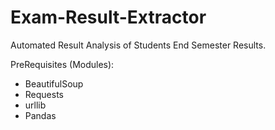 # Exam-Result-Extractor
Automated Result Analysis of Students End Semester Results.

PreRequisites (Modules):
* BeautifulSoup
* Requests
* urllib
* Pandas

